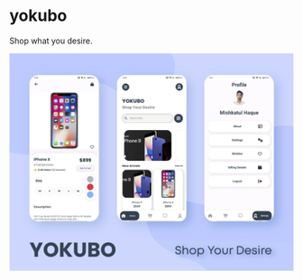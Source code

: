 # yokubo

Shop what you desire.

![images](https://github.com/SimoHimo/Yokubo/blob/main/assets/images/4076807_Artboard.png)

